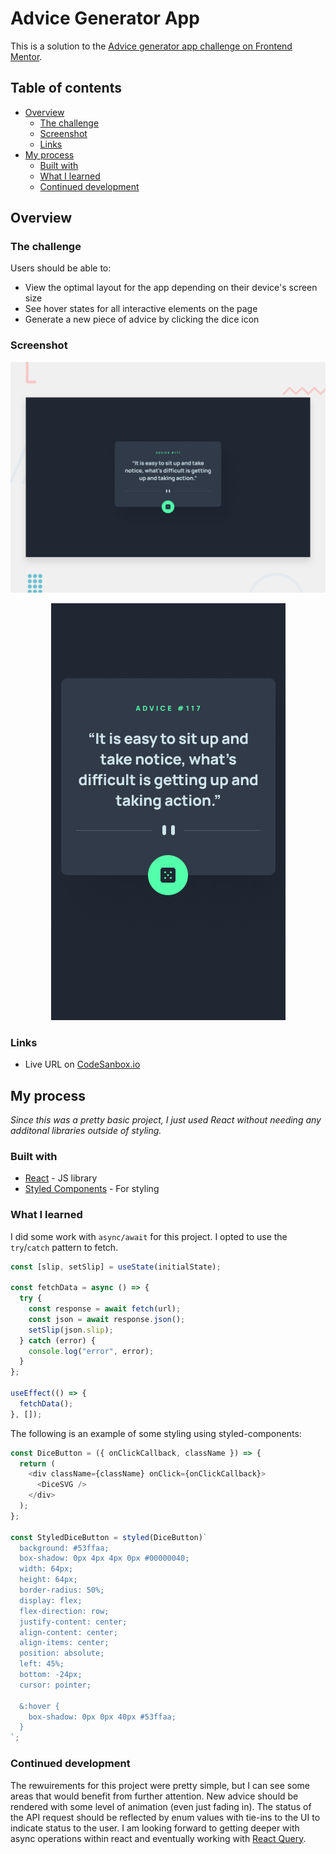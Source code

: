 # Advice Generator App

This is a solution to the [Advice generator app challenge on Frontend Mentor](https://www.frontendmentor.io/challenges/advice-generator-app-QdUG-13db).

## Table of contents

- [Overview](#overview)
  - [The challenge](#the-challenge)
  - [Screenshot](#screenshot)
  - [Links](#links)
- [My process](#my-process)
  - [Built with](#built-with)
  - [What I learned](#what-i-learned)
  - [Continued development](#continued-development)

## Overview

### The challenge

Users should be able to:

- View the optimal layout for the app depending on their device's screen size
- See hover states for all interactive elements on the page
- Generate a new piece of advice by clicking the dice icon

### Screenshot

![Desktop](public/desktop-preview.jpg)

<p align="center">
<img src="public/mobile-design.jpg" alt="mobile-preview"/>
</p>

### Links

- Live URL on [CodeSanbox.io](https://codesandbox.io/s/advice-generator-kstdo5)

## My process

_Since this was a pretty basic project, I just used React without needing any additonal libraries outside of styling._

### Built with

- [React](https://reactjs.org/) - JS library
- [Styled Components](https://styled-components.com/) - For styling

### What I learned

I did some work with `async/await` for this project. I opted to use the `try`/`catch` pattern to fetch.

```js
const [slip, setSlip] = useState(initialState);

const fetchData = async () => {
  try {
    const response = await fetch(url);
    const json = await response.json();
    setSlip(json.slip);
  } catch (error) {
    console.log("error", error);
  }
};

useEffect(() => {
  fetchData();
}, []);
```

The following is an example of some styling using styled-components:

```js
const DiceButton = ({ onClickCallback, className }) => {
  return (
    <div className={className} onClick={onClickCallback}>
      <DiceSVG />
    </div>
  );
};

const StyledDiceButton = styled(DiceButton)`
  background: #53ffaa;
  box-shadow: 0px 4px 4px 0px #00000040;
  width: 64px;
  height: 64px;
  border-radius: 50%;
  display: flex;
  flex-direction: row;
  justify-content: center;
  align-content: center;
  align-items: center;
  position: absolute;
  left: 45%;
  bottom: -24px;
  cursor: pointer;

  &:hover {
    box-shadow: 0px 0px 40px #53ffaa;
  }
`;
```

### Continued development

The rewuirements for this project were pretty simple, but I can see some areas that would benefit from further attention. New advice should be rendered with some level of animation (even just fading in). The status of the API request should be reflected by enum values with tie-ins to the UI to indicate status to the user. I am looking forward to getting deeper with async operations within react and eventually working with [React Query](https://react-query-v3.tanstack.com/).
